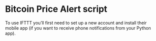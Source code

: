 # Bitcoin Price Alert script


 To use IFTTT you’ll first need to set up a new account and install their mobile app (if you want to receive phone notifications from your Python app).
 
 
